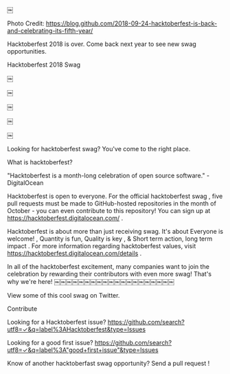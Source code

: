 ￼

Photo Credit: https://blog.github.com/2018-09-24-hacktoberfest-is-back-and-celebrating-its-fifth-year/

Hacktoberfest 2018 is over. Come back next year to see new swag opportunities.

Hacktoberfest 2018 Swag

￼

￼

￼

￼

￼

Looking for hacktoberfest swag? You've come to the right place.

What is hacktoberfest?

"Hacktoberfest is a month-long celebration of open source software." - DigitalOcean

Hacktoberfest is open to everyone. For the official hacktoberfest swag , five pull requests must be made to GitHub-hosted repositories in the month of October - you can even contribute to this repository! You can sign up at https://hacktoberfest.digitalocean.com/ .

Hacktoberfest is about more than just receiving swag. It's about Everyone is welcome! , Quantity is fun, Quality is key , & Short term action, long term impact . For more information regarding hacktoberfest values, visit https://hacktoberfest.digitalocean.com/details .

In all of the hacktoberfest excitement, many companies want to join the celebration by rewarding their contributors with even more swag! That's why we're here!
￼￼￼￼￼￼￼￼￼￼￼￼￼￼￼￼￼￼￼￼

View some of this cool swag on Twitter.

Contribute

Looking for a Hacktoberfest issue? https://github.com/search?utf8=✓&q=label%3AHacktoberfest&type=Issues

Looking for a good first issue? https://github.com/search?utf8=✓&q=label%3A"good+first+issue"&type=Issues

Know of another hacktoberfast swag opportunity? Send a pull request !